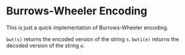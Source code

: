 # Burrows-Wheeler Encoding


This is just a quick implementation of Burrows-Wheeler encoding.


`bwt(s)` returns the encoded version of the string `s`.
`bwti(e)` returns the decoded version of the string `e`.
